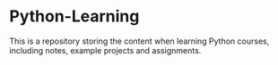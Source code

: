 # Python-Learning
This is a repository storing the content when learning Python courses, including notes, example projects and assignments.
